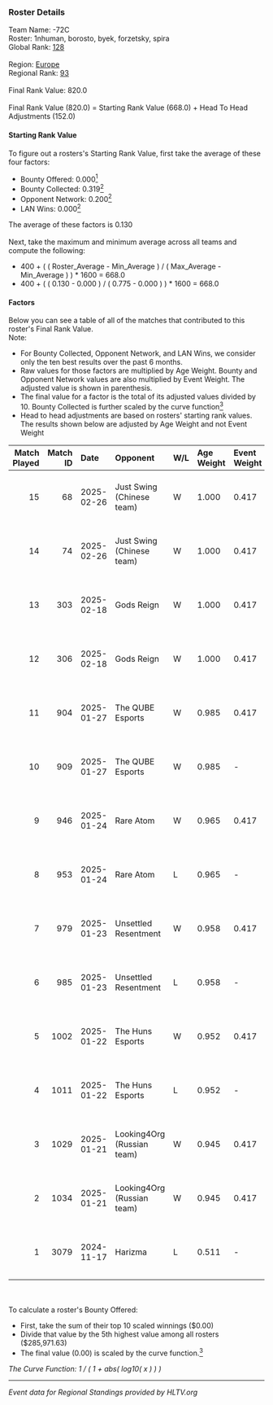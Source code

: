 ### Roster Details<br />
Team Name: -72C<br />
Roster: 1nhuman, borosto, byek, forzetsky, spira<br />
Global Rank: [128](../../standings_global_2025_02_28.md)<br />
<br />
Region: [Europe]( ../../standings_europe_2025_02_28.md)<br />
Regional Rank: [93]( ../../standings_europe_2025_02_28.md)<br />
<br />
Final Rank Value:  820.0<br />
<br />
Final Rank Value (820.0) = Starting Rank Value (668.0) + Head To Head Adjustments (152.0)<br />

#### Starting Rank Value<br />
To figure out a rosters's Starting Rank Value, first take the average of these four factors:<br />
- Bounty Offered: 0.000[<sup>1</sup>](#table2)
- Bounty Collected: 0.319[<sup>2</sup>](#table1)
- Opponent Network: 0.200[<sup>2</sup>](#table1)
- LAN Wins: 0.000[<sup>2</sup>](#table1)

The average of these factors is 0.130<br />
<br />
Next, take the maximum and minimum average across all teams and compute the following:<br />
- 400 + ( ( Roster_Average - Min_Average ) / ( Max_Average - Min_Average ) ) * 1600 = 668.0
- 400 + ( ( 0.130 - 0.000 ) / ( 0.775 - 0.000 ) ) * 1600 = 668.0


#### Factors<br />
Below you can see a table of all of the matches that contributed to this roster's Final Rank Value.<br />
Note:<br />

- For Bounty Collected, Opponent Network, and LAN Wins, we consider only the ten best results over the past 6 months.
- Raw values for those factors are multiplied by Age Weight. Bounty and Opponent Network values are also multiplied by Event Weight. The adjusted value is shown in parenthesis.
- The final value for a factor is the total of its adjusted values divided by 10. Bounty Collected is further scaled by the curve function[<sup>3</sup>](#curveFunction)
- Head to head adjustments are based on rosters' starting rank values. The results shown below are adjusted by Age Weight and not Event Weight
<span id="table1"></span><br />


| Match Played | Match ID | Date       | Opponent                   | W/L | Age Weight | Event Weight | Bounty Collected | Opponent Network | LAN Wins  | H2H Adj. | Roster                                       |
| -: | -: | :- | :- | :- | :- | :- | :- | :- | :- | -: | :- |
|           15 |       68 | 2025-02-26 | Just Swing (Chinese team)  | W   | 1.000      | 0.417        | 0.006 (0.003)    | 0.537 (0.224)    | 0 (0.000) |    10.05 | 1nhuman, borosto, byek, forzetsky, spira     |
|           14 |       74 | 2025-02-26 | Just Swing (Chinese team)  | W   | 1.000      | 0.417        | 0.006 (0.003)    | 0.537 (0.224)    | 0 (0.000) |    10.87 | 1nhuman, borosto, byek, forzetsky, spira     |
|           13 |      303 | 2025-02-18 | Gods Reign                 | W   | 1.000      | 0.417        | 0.024 (0.010)    | 0.573 (0.239)    | 0 (0.000) |    16.90 | 1nhuman, borosto, byek, forzetsky, spira     |
|           12 |      306 | 2025-02-18 | Gods Reign                 | W   | 1.000      | 0.417        | 0.024 (0.010)    | 0.573 (0.239)    | 0 (0.000) |    18.44 | 1nhuman, borosto, byek, forzetsky, spira     |
|           11 |      904 | 2025-01-27 | The QUBE Esports           | W   | 0.985      | 0.417        | 0.000 (0.000)    | 0.178 (0.073)    | 0 (0.000) |    10.04 | 1nhuman, borosto, byek, forzetsky, spira     |
|           10 |      909 | 2025-01-27 | The QUBE Esports           | W   | 0.985      | -            | -                | -                | 0 (0.000) |    10.85 | 1nhuman, borosto, byek, forzetsky, spira     |
|            9 |      946 | 2025-01-24 | Rare Atom                  | W   | 0.965      | 0.417        | 0.050 (0.020)    | 0.811 (0.326)    | 0 (0.000) |    24.27 | 1nhuman, borosto, byek, forzetsky, spira     |
|            8 |      953 | 2025-01-24 | Rare Atom                  | L   | 0.965      | -            | -                | -                | -         |    -5.69 | 1nhuman, borosto, byek, forzetsky, spira     |
|            7 |      979 | 2025-01-23 | Unsettled Resentment       | W   | 0.958      | 0.417        | 0.016 (0.006)    | 0.423 (0.169)    | 0 (0.000) |    19.38 | 1nhuman, borosto, byek, forzetsky, spira     |
|            6 |      985 | 2025-01-23 | Unsettled Resentment       | L   | 0.958      | -            | -                | -                | -         |   -10.52 | 1nhuman, borosto, byek, forzetsky, spira     |
|            5 |     1002 | 2025-01-22 | The Huns Esports           | W   | 0.952      | 0.417        | 0.029 (0.012)    | 0.854 (0.339)    | 0 (0.000) |    24.74 | 1nhuman, borosto, byek, forzetsky, spira     |
|            4 |     1011 | 2025-01-22 | The Huns Esports           | L   | 0.952      | -            | -                | -                | -         |    -4.83 | 1nhuman, borosto, byek, forzetsky, spira     |
|            3 |     1029 | 2025-01-21 | Looking4Org (Russian team) | W   | 0.945      | 0.417        | 0.014 (0.005)    | 0.208 (0.082)    | 0 (0.000) |    15.86 | 1nhuman, borosto, byek, forzetsky, spira     |
|            2 |     1034 | 2025-01-21 | Looking4Org (Russian team) | W   | 0.945      | 0.417        | 0.014 (0.005)    | 0.208 (0.082)    | -         |    17.23 | 1nhuman, borosto, byek, forzetsky, spira     |
|            1 |     3079 | 2024-11-17 | Harizma                    | L   | 0.511      | -            | -                | -                | -         |    -5.58 | 1nhuman, borosto, forzetsky, frontales, iffo |

<br />
<span id="table2"></span><br />
To calculate a roster's Bounty Offered:<br />

- First, take the sum of their top 10 scaled winnings ($0.00)
- Divide that value by the 5th highest value among all rosters ($285,971.63)
- The final value (0.00) is scaled by the curve function.[<sup>3</sup>](#curveFunction)

<span id="curveFunction"></span>_The Curve Function: 1 / ( 1 + abs( log10( x ) ) )_<br />

---
_Event data for Regional Standings provided by HLTV.org_<br />
